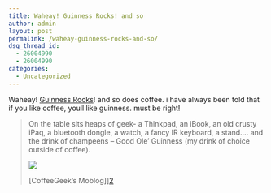 ```yaml
---
title: Waheay! Guinness Rocks! and so
author: admin
layout: post
permalink: /waheay-guinness-rocks-and-so/
dsq_thread_id:
  - 26004990
  - 26004990
categories:
  - Uncategorized
---
```

Waheay! [Guinness Rocks][1]! and so does coffee. i have always been told that if you like coffee, youll like guinness. must be right!

> On the table sits heaps of geek- a Thinkpad, an iBook, an old crusty iPaq, a bluetooth dongle, a watch, a fancy IR keyboard, a stand&#8230;. and the drink of champeens &#8211; Good Ole&#8217; Guinness (my drink of choice outside of coffee).
> 
> <p class="ta_img">
>   <img border=0 src="http://mlog.textamerica.com/IMG_325991/IMG0706003640828.jpg">
> </p>
> 
> [CoffeeGeek&#8217;s Moblog]][2]

 [1]: http://www.guinness.com
 [2]: http://coffeegeek.textamerica.com/default.asp?r=8450 "Table full o' Geek'n Guinness"